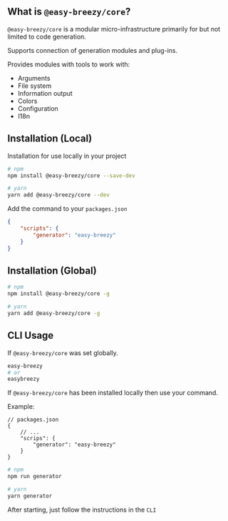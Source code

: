 ## What is `@easy-breezy/core`?
`@easy-breezy/core` is a modular micro-infrastructure primarily for but not limited to code generation.

Supports connection of generation modules and plug-ins.

Provides modules with tools to work with:
- Arguments
- File system
- Information output
- Colors
- Configuration
- I18n

## Installation (Local)
Installation for use locally in your project
```sh
# npm
npm install @easy-breezy/core --save-dev

# yarn
yarn add @easy-breezy/core --dev
```

Add the command to your `packages.json`
```json
{
    "scripts": {
        "generator": "easy-breezy"
    }
}
```

## Installation (Global)
```sh
# npm
npm install @easy-breezy/core -g

# yarn
yarn add @easy-breezy/core -g
```

## CLI Usage
If `@easy-breezy/core` was set globally.
```sh
easy-breezy
# or
easybreezy
```

If `@easy-breezy/core` has been installed locally then use your command.

Example:
```
// packages.json
{
    // ...
    "scrips": {
        "generator": "easy-breezy"
    }
}
```

```sh
# npm
npm run generator

# yarn
yarn generator
```

After starting, just follow the instructions in the `CLI`
